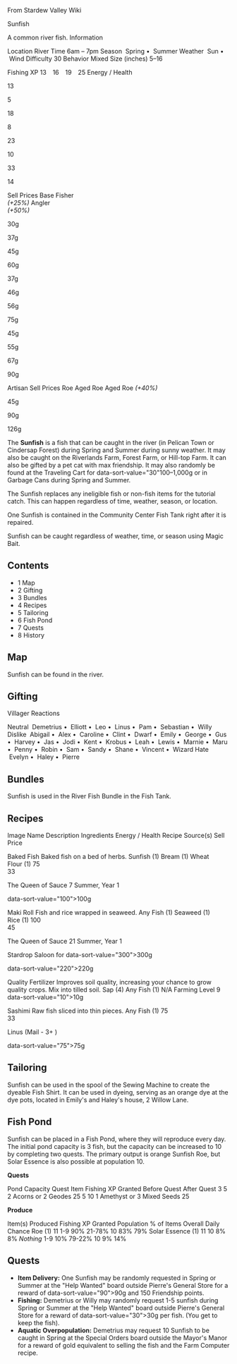 From Stardew Valley Wiki

Sunfish

A common river fish. Information

Location River Time 6am – 7pm Season  Spring •  Summer Weather  Sun •  Wind Difficulty 30 Behavior Mixed Size (inches) 5–16

Fishing XP 13    16    19    25 Energy / Health

13

5

18

8

23

10

33

14

Sell Prices Base Fisher  
*(+25%)* Angler  
*(+50%)*

30g

37g

45g

60g

37g

46g

56g

75g

45g

55g

67g

90g

Artisan Sell Prices Roe Aged Roe Aged Roe *(+40%)*

45g

90g

126g

The **Sunfish** is a fish that can be caught in the river (in Pelican Town or Cindersap Forest) during Spring and Summer during sunny weather. It may also be caught on the Riverlands Farm, Forest Farm, or Hill-top Farm. It can also be gifted by a pet cat with max friendship. It may also randomly be found at the Traveling Cart for data-sort-value="30"100–1,000g or in Garbage Cans during Spring and Summer.

The Sunfish replaces any ineligible fish or non-fish items for the tutorial catch. This can happen regardless of time, weather, season, or location.

One Sunfish is contained in the Community Center Fish Tank right after it is repaired.

Sunfish can be caught regardless of weather, time, or season using Magic Bait.

## Contents

- 1 Map
- 2 Gifting
- 3 Bundles
- 4 Recipes
- 5 Tailoring
- 6 Fish Pond
- 7 Quests
- 8 History

## Map

Sunfish can be found in the river.

## Gifting

Villager Reactions

Neutral  Demetrius •  Elliott •  Leo •  Linus •  Pam •  Sebastian •  Willy Dislike  Abigail •  Alex •  Caroline •  Clint •  Dwarf •  Emily •  George •  Gus •  Harvey •  Jas •  Jodi •  Kent •  Krobus •  Leah •  Lewis •  Marnie •  Maru •  Penny •  Robin •  Sam •  Sandy •  Shane •  Vincent •  Wizard Hate  Evelyn •  Haley •  Pierre

## Bundles

Sunfish is used in the River Fish Bundle in the Fish Tank.

## Recipes

Image Name Description Ingredients Energy / Health Recipe Source(s) Sell Price

Baked Fish Baked fish on a bed of herbs. Sunfish (1) Bream (1) Wheat Flour (1) 75  
33

The Queen of Sauce 7 Summer, Year 1

data-sort-value="100"&gt;100g

Maki Roll Fish and rice wrapped in seaweed. Any Fish (1) Seaweed (1) Rice (1) 100  
45

The Queen of Sauce 21 Summer, Year 1

Stardrop Saloon for data-sort-value="300"&gt;300g

data-sort-value="220"&gt;220g

Quality Fertilizer Improves soil quality, increasing your chance to grow quality crops. Mix into tilled soil. Sap (4) Any Fish (1) N/A Farming Level 9 data-sort-value="10"&gt;10g

Sashimi Raw fish sliced into thin pieces. Any Fish (1) 75  
33

Linus (Mail - 3+ )

data-sort-value="75"&gt;75g

## Tailoring

Sunfish can be used in the spool of the Sewing Machine to create the dyeable Fish Shirt. It can be used in dyeing, serving as an orange dye at the dye pots, located in Emily's and Haley's house, 2 Willow Lane.

## Fish Pond

Sunfish can be placed in a Fish Pond, where they will reproduce every day. The initial pond capacity is 3 fish, but the capacity can be increased to 10 by completing two quests. The primary output is orange Sunfish Roe, but Solar Essence is also possible at population 10.

**Quests**

Pond Capacity Quest Item Fishing XP Granted Before Quest After Quest 3 5 2 Acorns or 2 Geodes 25 5 10 1 Amethyst or 3 Mixed Seeds 25

**Produce**

Item(s) Produced Fishing XP Granted Population % of Items Overall Daily Chance Roe (1) 11 1-9 90% 21-78% 10 83% 79% Solar Essence (1) 11 10 8% 8% *Nothing* 1-9 10% 79-22% 10 9% 14%

## Quests

- **Item Delivery:** One Sunfish may be randomly requested in Spring or Summer at the "Help Wanted" board outside Pierre's General Store for a reward of data-sort-value="90"&gt;90g and 150 Friendship points.
- **Fishing:** Demetrius or Willy may randomly request 1-5 sunfish during Spring or Summer at the "Help Wanted" board outside Pierre's General Store for a reward of data-sort-value="30"&gt;30g per fish. (You get to keep the fish).
- **Aquatic Overpopulation:** Demetrius may request 10 Sunfish to be caught in Spring at the Special Orders board outside the Mayor's Manor for a reward of gold equivalent to selling the fish and the Farm Computer recipe.